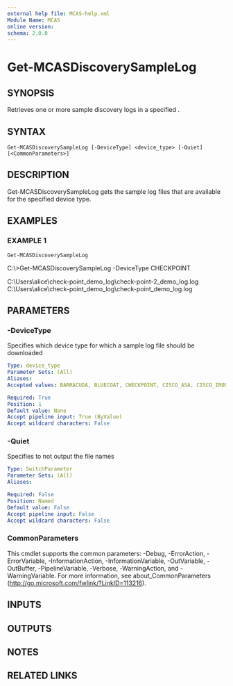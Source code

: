 ```yaml
---
external help file: MCAS-help.xml
Module Name: MCAS
online version:
schema: 2.0.0
---
```


# Get-MCASDiscoverySampleLog

## SYNOPSIS
Retrieves one or more sample discovery logs in a specified .

## SYNTAX

```
Get-MCASDiscoverySampleLog [-DeviceType] <device_type> [-Quiet] [<CommonParameters>]
```

## DESCRIPTION
Get-MCASDiscoverySampleLog gets the sample log files that are available for the specified device type.

## EXAMPLES

### EXAMPLE 1
```
Get-MCASDiscoverySampleLog
```

C:\\\>Get-MCASDiscoverySampleLog -DeviceType CHECKPOINT

C:\Users\alice\check-point_demo_log\check-point-2_demo_log.log
C:\Users\alice\check-point_demo_log\check-point_demo_log.log

## PARAMETERS

### -DeviceType
Specifies which device type for which a sample log file should be downloaded

```yaml
Type: device_type
Parameter Sets: (All)
Aliases:
Accepted values: BARRACUDA, BLUECOAT, CHECKPOINT, CISCO_ASA, CISCO_IRONPORT_PROXY, FORTIGATE, PALO_ALTO, SQUID, ZSCALER, MCAFEE_SWG, CISCO_SCAN_SAFE, JUNIPER_SRX, SOPHOS_SG, WEBSENSE_V7_5, WEBSENSE_SIEM_CEF, MACHINE_ZONE_MERAKI, SQUID_NATIVE, CISCO_FWSM, MICROSOFT_ISA_W3C, SONICWALL_SYSLOG, SOPHOS_CYBEROAM, CLAVISTER, JUNIPER_SSG, ZSCALER_QRADAR, JUNIPER_SRX_SD, JUNIPER_SRX_WELF, CISCO_ASA_FIREPOWER, GENERIC_CEF, GENERIC_LEEF, GENERIC_W3C, I_FILTER, CHECKPOINT_XML, CHECKPOINT_SMART_VIEW_TRACKER, BARRACUDA_NEXT_GEN_FW, BARRACUDA_NEXT_GEN_FW_WEBLOG

Required: True
Position: 1
Default value: None
Accept pipeline input: True (ByValue)
Accept wildcard characters: False
```

### -Quiet
Specifies to not output the file names

```yaml
Type: SwitchParameter
Parameter Sets: (All)
Aliases:

Required: False
Position: Named
Default value: False
Accept pipeline input: False
Accept wildcard characters: False
```

### CommonParameters
This cmdlet supports the common parameters: -Debug, -ErrorAction, -ErrorVariable, -InformationAction, -InformationVariable, -OutVariable, -OutBuffer, -PipelineVariable, -Verbose, -WarningAction, and -WarningVariable.
For more information, see about_CommonParameters (http://go.microsoft.com/fwlink/?LinkID=113216).

## INPUTS

## OUTPUTS

## NOTES

## RELATED LINKS
